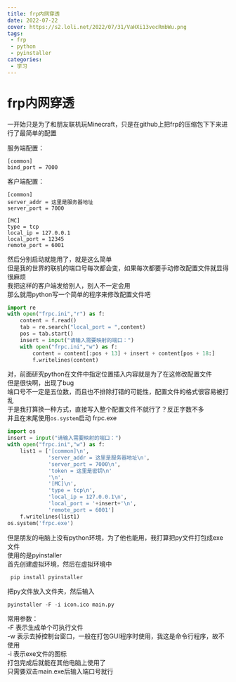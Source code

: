 ```yaml
---
title: frp内网穿透
date: 2022-07-22
cover: https://s2.loli.net/2022/07/31/VaHXi13vecRmbWu.png
tags:
 - frp
 - python
 - pyinstaller
categories:
 - 学习
---
```


# frp内网穿透

一开始只是为了和朋友联机玩Minecraft，只是在github上把frp的压缩包下下来进行了最简单的配置

服务端配置：

```
[common]
bind_port = 7000
```

客户端配置：

```
[common]
server_addr = 这里是服务器地址
server_port = 7000

[MC]
type = tcp
local_ip = 127.0.0.1
local_port = 12345
remote_port = 6001
```

然后分别启动就能用了，就是这么简单<br>
但是我的世界的联机的端口号每次都会变，如果每次都要手动修改配置文件就显得很麻烦<br>
我把这样的客户端发给别人，别人不一定会用<br>
那么就用python写一个简单的程序来修改配置文件吧

```python
import re
with open("frpc.ini","r") as f:
    content = f.read()
    tab = re.search("local_port = ",content)
    pos = tab.start()
    insert = input("请输入需要映射的端口：")
    with open("frpc.ini","w") as f:
        content = content[:pos + 13] + insert + content[pos + 18:]
        f.writelines(content)
```

对，前面研究python在文件中指定位置插入内容就是为了在这修改配置文件<br>
但是很快啊，出现了bug<br>
端口号不一定是五位数，而且也不排除打错的可能性，配置文件的格式很容易被打乱<br>
于是我打算换一种方式，直接写入整个配置文件不就行了？反正字数不多<br>
并且在末尾使用`os.system`启动 frpc.exe

```python
import os
insert = input("请输入需要映射的端口：")
with open("frpc.ini","w") as f:
    list1 = ['[common]\n',
             'server_addr = 这里是服务器地址\n',
             'server_port = 7000\n',
             'token = 这里是密钥\n'
             '\n',
             '[MC]\n',
             'type = tcp\n',
             'local_ip = 127.0.0.1\n',
             'local_port = '+insert+'\n',
             'remote_port = 6001']
    f.writelines(list1)
os.system('frpc.exe')
```

但是朋友的电脑上没有python环境，为了他也能用，我打算把py文件打包成exe文件<br>
使用的是pyinstaller<br>
首先创建虚拟环境，然后在虚拟环境中

```
 pip install pyinstaller
```

把py文件放入文件夹，然后输入

```
pyinstaller -F -i icon.ico main.py
```

常用参数：<br>
-F 表示生成单个可执行文件<br>
-w 表示去掉控制台窗口，一般在打包GUI程序时使用，我这是命令行程序，故不使用<br>
-i 表示exe文件的图标<br>
打包完成后就能在其他电脑上使用了<br>
只需要双击main.exe后输入端口号就行<br>

